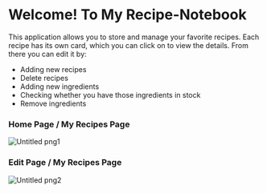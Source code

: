 # Welcome! To My Recipe-Notebook

This application allows you to store and manage your favorite recipes. Each recipe has its own card, which you can click on to view the details. From there you can edit it by:
- Adding new recipes
- Delete recipes
- Adding new ingredients
- Checking whether you have those ingredients in stock
- Remove ingredients

### Home Page / My Recipes Page

![Untitled png1](https://user-images.githubusercontent.com/92885872/153822544-7c436185-90c8-4031-a529-be70740aec3b.png)


### Edit Page / My Recipes Page

![Untitled png2](https://user-images.githubusercontent.com/92885872/153822692-80c18805-63bb-46db-ab25-bc37d9f5a833.png)


